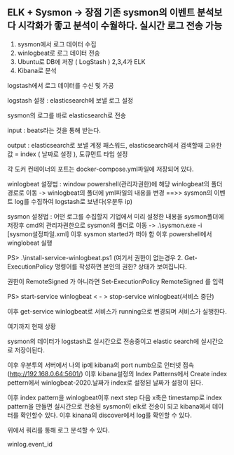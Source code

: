 ## ELK + Sysmon -> 장점 기존 sysmon의 이벤트 분석보다 시각화가 좋고 분석이 수월하다. 실시간 로그 전송 가능

1. sysmon에서 로그 데이터 수집
2. winlogbeat로 로그 데이터 전송
3. Ubuntu로 DB에 저장 ( LogStash )		2,3,4가 ELK
4. Kibana로 분석

logstash에서 로그 데이터를 수신 및 가공

logstash 설정 : elasticsearch에 보낼 로그 설정

sysmon의 로그를 바로 elasticsearch로 전송

input : beats라는 것을 통해 받는다.

output : elasticsearch로 보낼 계정 패스워드, elasticsearch에서 검색할때 고유한 값 = index ( 날짜로 설정 ), 도큐먼트 타입 설정

각 도커 컨테이너의 포트는 docker-compose.yml파일에 저장되어 있다.

winlogbeat 설정법 : window powershell(관리자권한)에 해당 winlogbeat의 폴더 경로로 이동 -> winlogbeat의 폴더에 yml파일의 내용을 변경 ==>> sysmon의 이벤트 log를 수집하여 logstash로 보낸다(우분투 ip)

sysmon 설정법 : 어떤 로그를 수집할지 기업에서 미리 설정한 내용을 sysmon폴더에 저장후 cmd의 관리자권한으로 sysmon의 폴더로 이동 -> .\sysmon.exe -i [sysmon설정파일.xml] 이후 sysmon started가 떠야 함
이후 powershell에서 winglobeat 실행 

PS> .\install-service-winlogbeat.ps1 (여기서 권한이 없는경우 2. Get-ExecutionPolicy 명령어를 작성하면 본인의 권한? 상태가 보여집니다.

 권한이 RemoteSigned 가 아니라면 Set-ExecutionPolicy RemoteSigned 를 입력
   
PS> start-service winlogbeat     < - > stop-service winlogbeat(서비스 중단)

이후 get-service winlogbeat로 서비스가 running으로 변경되며 서비스가 실행한다.

여기까지 현재 상황

sysmon의 데이터가 logstash로 실시간으로 전송중이고 elastic search에 실시간으로 저장이된다.


이후 우분투의 서버에서 나의 ip에 kibana의 port numb으로 인터넷 접속 (http://192.168.0.64:5601/) 이후 kibana설정의 Index Patterns에서 Create index pettern에서 winlogbeat-2020.날짜가 index로 설정된 날짜가 설정이 된다.

이후 index pattern을 winlogbeat이후 next step 다음 x축은 timestamp로 index pattern을 만들면 실시간으로 전송된 sysmon이 elk로 전송이 되고 kibana에서 데이터를 확인할수 있다. 이후 kinana의 discover에서 log를 확인할 수 있다.

위에서 쿼리를 통해 로그 분석할 수 있다.


winlog.event_id



